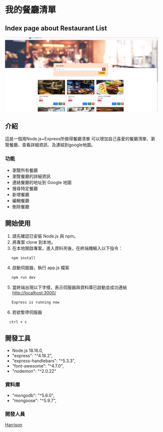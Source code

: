 # 我的餐廳清單
## Index page about Restaurant List
![Index page about Restaurant List](./public/restaurant_list.jpg)

## 介紹
這是一個用Node.js+Express所做得餐廳清單
可以增加自己喜愛的餐廳清單、瀏覽餐廳、查看詳細資訊、及連結到google地圖。

### 功能
- 瀏覽所有餐廳
- 瀏覽餐廳的詳細資訊
- 連結餐廳的地址到 Google 地圖
- 搜尋特定餐廳
- 新增餐廳
- 編輯餐廳
- 刪除餐廳

## 開始使用
1. 請先確認已安裝 Node.js 與 npm。
2. 將專案 clone 到本地。
3. 在本地開啟專案，進入資料夾後，在終端機輸入以下指令：
```bash
   npm install
   ```
4. 啟動伺服器，執行 app.js 檔案
```bash
   npm run dev
   ```
5. 當終端出現以下字樣，表示伺服器與資料庫已啟動並成功連結[http://localhost:3000/](http://localhost:3000/)
```bash
   Express is running now
   ```
6. 若欲暫停伺服器
 ```bash
   ctrl + c
   ```

## 開發工具
- Node.js 18.16.0,
- "express": "^4.18.2",
- "express-handlebars": "^5.3.3",
- "font-awesome": "^4.7.0",
- "nodemon": "^2.0.22"
### 資料庫
- "mongodb": "^5.6.0",
- "mongoose": "^5.9.7",


### 開發人員
[Harrison](https://github.com/Harrison0502)
